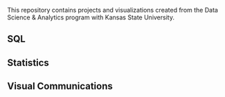 This repository contains projects and visualizations created from the Data Science & Analytics program with Kansas State University. 
## SQL

## Statistics

## Visual Communications
